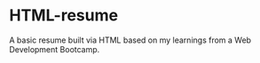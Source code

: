 # HTML-resume
A basic resume built via HTML based on my learnings from a Web Development Bootcamp. 
